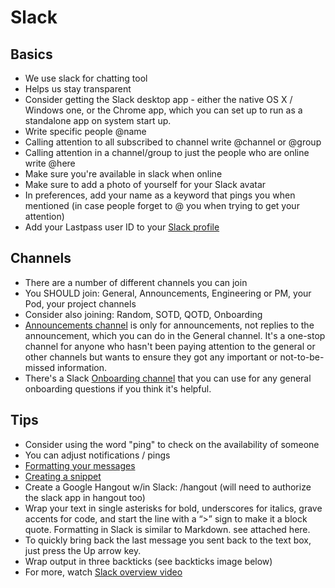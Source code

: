 # Slack

## Basics

* We use slack for chatting tool
* Helps us stay transparent
* Consider getting the Slack desktop app - either the native OS X / Windows one, or the Chrome app, which you can set up to run as a standalone app on system start up.
* Write specific people @name
* Calling attention to all subscribed to channel write @channel or @group
* Calling attention in a channel/group to just the people who are online write @here
* Make sure you're available in slack when online
* Make sure to add a photo of yourself for your Slack avatar
* In preferences, add your name as a keyword that pings you when mentioned (in case people forget to @ you when trying to get your attention)
* Add your Lastpass user ID to your [Slack profile](https://civicactions.slack.com/account/profile)

## Channels

* There are a number of different channels you can join
* You SHOULD join: General, Announcements, Engineering or PM, your Pod, your project channels
* Consider also joining: Random, SOTD, QOTD, Onboarding
* [Announcements channel](https://civicactions.slack.com/messages/announcements/details/) is only for announcements, not replies to the announcement, which you can do in the General channel. It's a one-stop channel for anyone who hasn't been paying attention to the general or other channels but wants to ensure they got any important or not-to-be-missed information.
* There's a Slack [Onboarding channel](https://civicactions.slack.com/messages/onboarding/) that you can use for any general onboarding questions if you think it's helpful.

## Tips

* Consider using the word "ping" to check on the availability of someone
* You can adjust notifications / pings
* [Formatting your messages](https://slack.zendesk.com/hc/en-us/articles/202288908-Formatting-your-message)
* [Creating a snippet](https://slack.zendesk.com/hc/en-us/articles/204145658-Creating-a-Snippet)
* Create a Google Hangout w/in Slack: /hangout (will need to authorize the slack app in hangout too)
* Wrap your text in single asterisks for bold, underscores for italics, grave accents for code, and start the line with a “>” sign to make it a block quote. Formatting in Slack is similar to Markdown. see attached here.
* To quickly bring back the last message you sent back to the text box, just press the Up arrow key.
* Wrap output in three backticks (see backticks image below)
* For more, watch [Slack overview video](https://www.youtube.com/watch?v=B6zVzWU95Sw)
